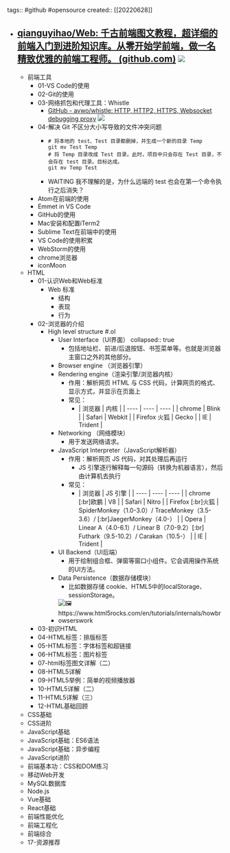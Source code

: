 tags:: #github #opensource
created:: [[20220628]]

- ## [qianguyihao/Web: 千古前端图文教程，超详细的前端入门到进阶知识库。从零开始学前端，做一名精致优雅的前端工程师。 (github.com)](https://github.com/qianguyihao/Web) ![](https://img.shields.io/github/stars/qianguyihao/Web)
  - 前端工具
    - 01-VS Code的使用
    - 02-Git的使用
    - 03-网络抓包和代理工具：Whistle
      - [GitHub - avwo/whistle: HTTP, HTTP2, HTTPS, Websocket debugging proxy](https://github.com/avwo/whistle) ![](https://img.shields.io/github/stars/avwo/whistle)
    - 04-解决 Git 不区分大小写导致的文件冲突问题
      - ```shell
        # 将本地的 test、Test 目录都删掉，并生成一个新的目录 Temp
        git mv Test Temp
        # 将 Temp 目录改成 Test 目录。此时，项目中只会存在 Test 目录，不会存在 test 目录。目标达成。
        git mv Temp Test
        ```
      - WAITING 我不理解的是，为什么远端的 test 也会在第一个命令执行之后消失？
    - Atom在前端的使用
    - Emmet in VS Code
    - GitHub的使用
    - Mac安装和配置iTerm2
    - Sublime Text在前端中的使用
    - VS Code的使用积累
    - WebStorm的使用
    - chrome浏览器
    - iconMoon
  - HTML
    - 01-认识Web和Web标准
      - Web 标准
        - 结构
        - 表现
        - 行为
    - 02-浏览器的介绍
      - High level structure \#.ol
        - User Interface（UI界面）
          collapsed:: true
          - 包括地址栏、前进/后退按钮、书签菜单等。也就是浏览器主窗口之外的其他部分。
        - Browser engine （浏览器引擎）
        - Rendering engine（渲染引擎/浏览器内核）
          - 作用：解析网页 HTML 与 CSS 代码，计算网页的格式、显示方式，并显示在页面上
          - 常见：
            - | 浏览器 | 内核 |
              | ---- | ---- | ---- |
              | chrome | Blink |
              | Safari | Webkit |
              | Firefox 火狐 | Gecko |
              | IE | Trident |
        - Networking （网络模块）
          - 用于发送网络请求。
        - JavaScript Interpreter（JavaScript解析器）
          - 作用：解析网页 JS 代码，对其处理后再运行
            - JS 引擎逐行解释每一句源码（转换为机器语言），然后由计算机去执行
          - 常见：
            - | 浏览器 | JS 引擎 |
              | ---- | ---- | ---- |
              | chrome [:br]欧鹏 | V8 |
              | Safari | Nitro |
              | Firefox [:br]火狐 | SpiderMonkey（1.0-3.0）/ TraceMonkey（3.5-3.6）/ [:br]JaegerMonkey（4.0-） |
              | Opera | Linear A（4.0-6.1）/ Linear B（7.0-9.2）[:br] Futhark（9.5-10.2）/ Carakan（10.5-） |
              | IE | Trident |
        - UI Backend（UI后端）
          - 用于绘制组合框、弹窗等窗口小组件。它会调用操作系统的UI方法。
        - Data Persistence（数据存储模块）
          - 比如数据存储 cookie、HTML5中的localStorage、sessionStorage。
        - ![🖼 https://www.html5rocks.com/en/tutorials/internals/howbrowserswork ](../assets/2023/PgPX6ZMyKSwF6kB8zIhB.webp)
    - 03-初识HTML
    - 04-HTML标签：排版标签
    - 05-HTML标签：字体标签和超链接
    - 06-HTML标签：图片标签
    - 07-html标签图文详解（二）
    - 08-HTML5详解
    - 09-HTML5举例：简单的视频播放器
    - 10-HTML5详解（二）
    - 11-HTML5详解（三）
    - 12-HTML基础回顾
  - CSS基础
  - CSS进阶
  - JavaScript基础
  - JavaScript基础：ES6语法
  - JavaScript基础：异步编程
  - JavaScript进阶
  - 前端基本功：CSS和DOM练习
  - 移动Web开发
  - MySQL数据库
  - Node.js
  - Vue基础
  - React基础
  - 前端性能优化
  - 前端工程化
  - 前端综合
  - 17-资源推荐